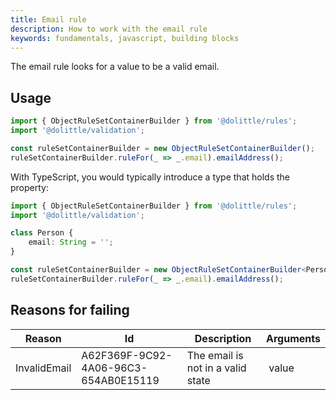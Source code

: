 ```yaml
---
title: Email rule
description: How to work with the email rule
keywords: fundamentals, javascript, building blocks
---
```

The email rule looks for a value to be a valid email.

## Usage

```javascript
import { ObjectRuleSetContainerBuilder } from '@dolittle/rules';
import '@dolittle/validation';

const ruleSetContainerBuilder = new ObjectRuleSetContainerBuilder();
ruleSetContainerBuilder.ruleFor(_ => _.email).emailAddress();
```

With TypeScript, you would typically introduce a type that holds the property:

```typescript
import { ObjectRuleSetContainerBuilder } from '@dolittle/rules';
import '@dolittle/validation';

class Person {
    email: String = '';
}

const ruleSetContainerBuilder = new ObjectRuleSetContainerBuilder<Person>();
ruleSetContainerBuilder.ruleFor(_ => _.email).emailAddress();
```

## Reasons for failing

| Reason | Id | Description | Arguments |
| ------ | --- | ----------- | --------- |
| InvalidEmail | A62F369F-9C92-4A06-96C3-654AB0E15119 | The email is not in a valid state | value |
